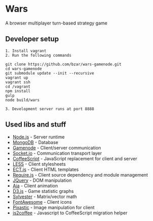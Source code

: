 Wars
====
A browser multiplayer turn-based strategy game

Developer setup
---------------
    1. Install vagrant
    2. Run the following commands
 
    git clone https://github.com/bzar/wars-gamenode.git 
    cd wars-gamenode 
    git submodule update --init --recursive
    vagrant up
    vagrant ssh
    cd /vagrant
    npm install
    gulp
    node build/wars
    
    3. Development server runs at port 8888
 
Used libs and stuff
-------------------
 *  [Node.js][] - Server runtime
 *  [MongoDB] - Database
 *  [Gamenode][] - Client/server communication
   *  [Socket.io] - Communication transport layer
 *  [CoffeeScript][] - JavaScript replacement for client and server
 *  [LESS][] - Client stylesheets
 *  [ECT.js][] - Client HTML templates
 *  [Require.js][] - Client source dependency and module management
 *  [JQuery][] - DOM manipulation
 *  [Aja][] - Client animation
 *  [D3.js][] - Game statistic graphs
 *  [Sylvester][] - Matrix/vector math
 *  [FontAwesome][] - Client icons
 *  [Pixastic][] - Image manipulation for client
 *  [js2coffee][] - Javascript to CoffeeScript migration helper
 
[Node.js]: http://nodejs.org
[MongoDB]: http://www.mongodb.org/
[Gamenode]: https://github.com/bzar/gamenode
[Socket.io]: http://socket.io/
[CoffeeScript]: http://coffeescript.org
[LESS]: http://lesscss.org/
[ECT.js]: http://ectjs.com
[Require.js]: http://requirejs.org
[JQuery]: http://jquery.com/
[Aja]: https://github.com/bzar/aja
[D3.js]: http://d3js.org/
[Sylvester]: http://sylvester.jcoglan.com
[FontAwesome]: http://fortawesome.github.com/Font-Awesome/
[Pixastic]: http://www.pixastic.com
[js2coffee]: http://js2coffee.org/
